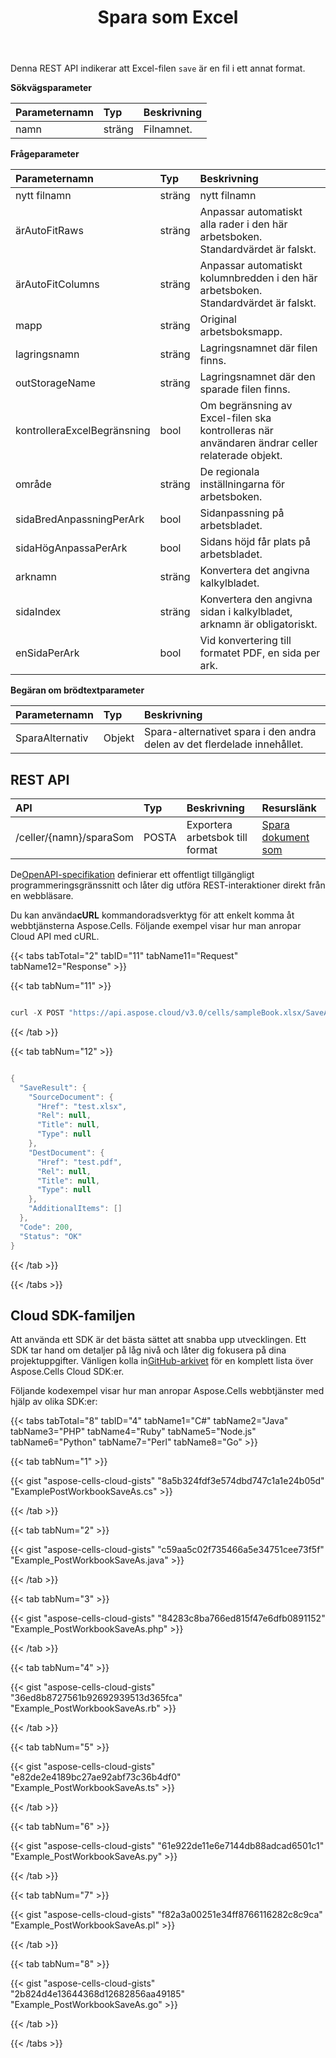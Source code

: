 ﻿---
title: Spara som Excel
second_title: Aspose.Cells Cloud Documen
linktitle: Spara en
type: docs
url: /sv/save-an-excel-file-as-other-formats-files/
aliases: [/convert-excel-workbook-to-different-file-formats/, /saveas-other-formats/]
keywords: Save excel files as kinds of format files
description: Aspose.Cells Cloud REST API stöder sparning av Excel-filer som olika typer av formatfiler. SDK stöder olika typer av utvecklingsspråk. Dessa inkluderar Android, C#, Go, Java, NodeJS, Perl, PHP, Python, Ruby och Swift.
weight: 30
kwords: Excel, Office Moln, REST API, Kalkylblad, PDF, CSV, Json, Markdown, Spara som Excel
---
Denna REST API indikerar att Excel-filen `save` är en fil i ett annat format.

**Sökvägsparameter**

|Parameternamn|Typ|Beskrivning|
|:- |:- |:- |
|namn|sträng| Filnamnet.|

**Frågeparameter**

|Parameternamn|Typ|Beskrivning|
|:- |:- |:- |
|nytt filnamn|sträng| nytt filnamn|
|ärAutoFitRaws|sträng| Anpassar automatiskt alla rader i den här arbetsboken. Standardvärdet är falskt.|
|ärAutoFitColumns|sträng|Anpassar automatiskt kolumnbredden i den här arbetsboken. Standardvärdet är falskt.|
|mapp|sträng|Original arbetsboksmapp.|
|lagringsnamn|sträng| Lagringsnamnet där filen finns.|
|outStorageName|sträng| Lagringsnamnet där den sparade filen finns.|
|kontrolleraExcelBegränsning|bool| Om begränsning av Excel-filen ska kontrolleras när användaren ändrar celler relaterade objekt.|
|område|sträng| De regionala inställningarna för arbetsboken.|
|sidaBredAnpassningPerArk|bool| Sidanpassning på arbetsbladet.|
|sidaHögAnpassaPerArk|bool| Sidans höjd får plats på arbetsbladet.|
|arknamn|sträng| Konvertera det angivna kalkylbladet.|
|sidaIndex|sträng|Konvertera den angivna sidan i kalkylbladet, arknamn är obligatoriskt.|
|enSidaPerArk|bool| Vid konvertering till formatet PDF, en sida per ark.|

**Begäran om brödtextparameter**

|Parameternamn|Typ|Beskrivning|
|:- |:- |:- |
|SparaAlternativ| Objekt|Spara-alternativet spara i den andra delen av det flerdelade innehållet.|

## REST API

|**API**|**Typ**|**Beskrivning**|**Resurslänk**|
|:- |:- |:- |:- |
|/celler/{namn}/sparaSom|POSTA|Exportera arbetsbok till format|[Spara dokument som](https://apireference.aspose.cloud/cells/#/SaveAs/PostDocumentSaveAs)|

 De[OpenAPI-specifikation](https://apireference.aspose.cloud/cells/#/SaveAs/PostDocumentSaveAs) definierar ett offentligt tillgängligt programmeringsgränssnitt och låter dig utföra REST-interaktioner direkt från en webbläsare.

 Du kan använda**cURL** kommandoradsverktyg för att enkelt komma åt webbtjänsterna Aspose.Cells. Följande exempel visar hur man anropar Cloud API med cURL.

{{< tabs tabTotal="2" tabID="11" tabName11="Request" tabName12="Response" >}}

{{< tab tabNum="11" >}}

```java

curl -X POST "https://api.aspose.cloud/v3.0/cells/sampleBook.xlsx/SaveAs?newfilename=sample.pdf&isAutoFitRows=true&isAutoFitColumns=true" -H "accept: multipart/form-data" 

```

{{< /tab >}}

{{< tab tabNum="12" >}}

```java

{
  "SaveResult": {
    "SourceDocument": {
      "Href": "test.xlsx",
      "Rel": null,
      "Title": null,
      "Type": null
    },
    "DestDocument": {
      "Href": "test.pdf",
      "Rel": null,
      "Title": null,
      "Type": null
    },
    "AdditionalItems": []
  },
  "Code": 200,
  "Status": "OK"
}

```

{{< /tab >}}

{{< /tabs >}}

## Cloud SDK-familjen

 Att använda ett SDK är det bästa sättet att snabba upp utvecklingen. Ett SDK tar hand om detaljer på låg nivå och låter dig fokusera på dina projektuppgifter. Vänligen kolla in[GitHub-arkivet](https://github.com/aspose-cells-cloud) för en komplett lista över Aspose.Cells Cloud SDK:er.

Följande kodexempel visar hur man anropar Aspose.Cells webbtjänster med hjälp av olika SDK:er:

{{< tabs tabTotal="8" tabID="4" tabName1="C#" tabName2="Java" tabName3="PHP" tabName4="Ruby" tabName5="Node.js" tabName6="Python" tabName7="Perl" tabName8="Go" >}}

{{< tab tabNum="1" >}}

{{< gist "aspose-cells-cloud-gists" "8a5b324fdf3e574dbd747c1a1e24b05d" "ExamplePostWorkbookSaveAs.cs" >}}

{{< /tab >}}

{{< tab tabNum="2" >}}

{{< gist "aspose-cells-cloud-gists" "c59aa5c02f735466a5e34751cee73f5f" "Example_PostWorkbookSaveAs.java" >}}

{{< /tab >}}

{{< tab tabNum="3" >}}

{{< gist "aspose-cells-cloud-gists" "84283c8ba766ed815f47e6dfb0891152" "Example_PostWorkbookSaveAs.php" >}}

{{< /tab >}}

{{< tab tabNum="4" >}}

{{< gist "aspose-cells-cloud-gists" "36ed8b8727561b92692939513d365fca" "Example_PostWorkbookSaveAs.rb" >}}

{{< /tab >}}

{{< tab tabNum="5" >}}

{{< gist "aspose-cells-cloud-gists" "e82de2e4189bc27ae92abf73c36b4df0" "Example_PostWorkbookSaveAs.ts" >}}

{{< /tab >}}

{{< tab tabNum="6" >}}

{{< gist "aspose-cells-cloud-gists" "61e922de11e6e7144db88adcad6501c1" "Example_PostWorkbookSaveAs.py" >}}

{{< /tab >}}

{{< tab tabNum="7" >}}

{{< gist "aspose-cells-cloud-gists" "f82a3a00251e34ff8766116282c8c9ca" "Example_PostWorkbookSaveAs.pl" >}}

{{< /tab >}}

{{< tab tabNum="8" >}}

{{< gist "aspose-cells-cloud-gists" "2b824d4e13644368d12682856aa49185" "Example_PostWorkbookSaveAs.go" >}}

{{< /tab >}}

{{< /tabs >}}
